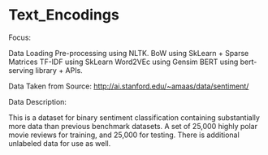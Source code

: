 # Text_Encodings

Focus:

Data Loading
Pre-processing using NLTK.
BoW using SkLearn + Sparse Matrices
TF-IDF using SkLearn
Word2VEc using Gensim
BERT using bert-serving library + APIs.


Data Taken from Source: http://ai.stanford.edu/~amaas/data/sentiment/

Data Description:
 
This is a dataset for binary sentiment classification containing substantially more data than previous benchmark datasets. A set of 25,000 highly polar movie reviews for training, and 25,000 for testing. There is additional unlabeled data for use as well. 
